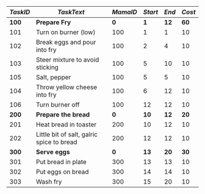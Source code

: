 | *TaskID* | *TaskText* | *MamaID* | *Start* | *End* | *Cost* |
| --- | --- | --- | --- | --- | --- |
| **100** | **Prepare Fry** | **0** | **1** | **12** | **60** |
| 101 | Turn on burner (low) | 100 | 1 | 1 | 10 |
| 102 | Break eggs and pour into fry | 100 | 2 | 4 | 10 |
| 103 | Steer mixture to avoid sticking | 100 | 5 | 10 | 10 |
| 105 | Salt, pepper | 100 | 5 | 5 | 10 |
| 104 | Throw yellow cheese into fry | 100 | 6 | 12 | 10 |
| 106 | Turn burner off | 100 | 12 | 12 | 10 |
| **200** | **Prepare the bread** | **0** | **10** | **12** | **20** |
| 201 | Heat bread in toaster | 200 | 10 | 12 | 10 |
| 202 | Little bit of salt, galric spice to bread | 200 | 12 | 12 | 10 |
| **300** | **Serve eggs** | **0** | **13** | **20** | **30** |
| 301 | Put bread in plate | 300 | 13 | 13 | 10 |
| 302 | Put eggs on bread | 300 | 14 | 14 | 10 |
| 303 | Wash fry | 300 | 15 | 20 | 10 |

